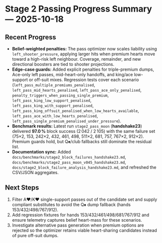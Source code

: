 # Stage 2 Passing Progress Summary — 2025-10-18

## Recent Progress
- **Belief-weighted penalties:** The pass optimizer now scales liability using `left_shooter_pressure`, applying larger hits when premium hearts move toward a high-risk left neighbour. Coverage, remainder, and new directional boosters are tied to shooter projections.
- **Edge-case guards:** Added explicit penalties for triple-premium dumps, Ace-only left passes, mid-heart-only handoffs, and king/ace low-support or off-suit mixes. Regression tests cover each scenario (`left_pass_multiple_premiums_penalised`, `left_pass_mid_hearts_penalised`, `left_pass_ace_only_penalised`, `penalty_triggers_when_passing_single_premium`, `left_pass_king_low_support_penalised`, `left_pass_king_with_support_penalised`, `left_pass_king_offsuit_penalised_when_low_hearts_available`, `left_pass_ace_with_low_hearts_penalised`, `left_pass_single_premium_penalised_under_pressure`).
- **Benchmark results:** Latest run `stage2_pass_moon` (**handshake23**) delivered **97.0 %** block success (2 042 / 2 105) with the same failure set (75×2, 153, 242×2, 432, 461, 498, 511×2, 681, 757, 767×2, 912×2). Premium guards hold, but Q♠/club fallbacks still dominate the residual list.
- **Documentation sync:** Added `docs/benchmarks/stage2_block_failures_handshake23.md`, `docs/benchmarks/stage2_pass_moon_v045_handshake23.md`, `docs/stage2_block_failure_analysis_handshake23.md`, and refreshed the CSV/JSON aggregates.

## Next Steps
1. Filter A♥/K♥ single-support passes out of the candidate set and supply compliant substitutes to avoid the Q♠ dump fallback (hands 153/432/498/767/912).
2. Add regression fixtures for hands 153/432/461/498/681/767/912 and ensure telemetry captures belief heart-mass for these scenarios.
3. Investigate alternative pass generation when premium options are rejected so the optimizer retains viable heart-sharing candidates instead of pure off-suit dumps.
